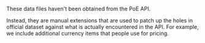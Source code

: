 These data files haven't been obtained from the PoE API.

Instead, they are manual extensions that are used to patch up the holes in official dataset
against what is actually encountered in the API.
For example, we include additional currency items that people use for pricing.
